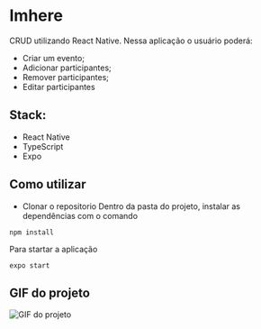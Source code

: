 # Imhere

CRUD utilizando React Native. Nessa aplicação o usuário poderá:

- Criar um evento;
- Adicionar participantes;
- Remover participantes;
- Editar participantes

## Stack:

- React Native
- TypeScript
- Expo

## Como utilizar

- Clonar o repositorio
  Dentro da pasta do projeto, instalar as dependências com o comando

```
npm install
```

Para startar a aplicação

```
expo start
```

## GIF do projeto

![GIF do projeto](https://github.com/brenolapreza/imhere/_git/tela.gif)
